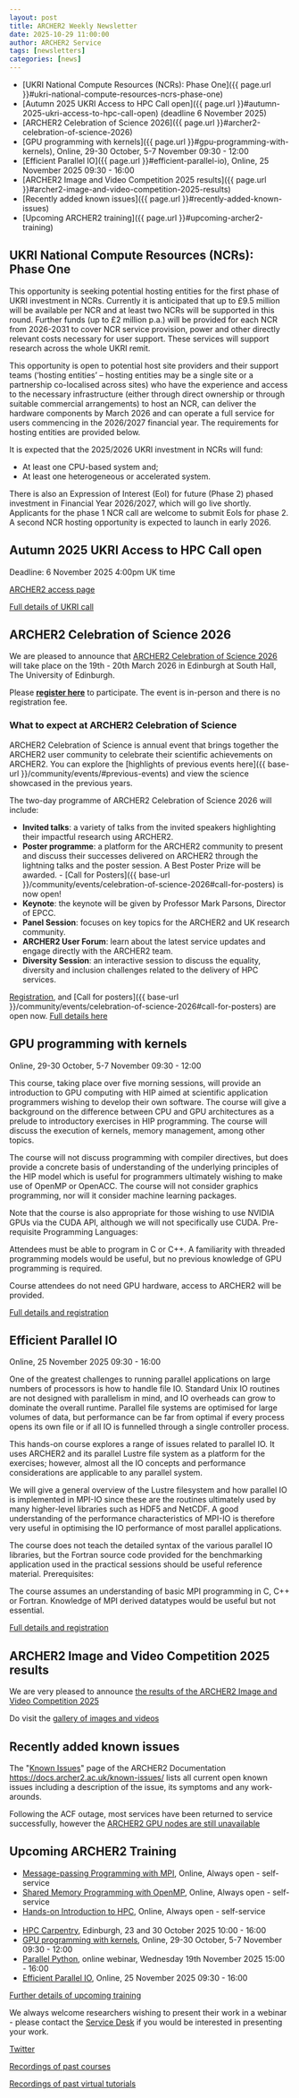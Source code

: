 ```yaml
---
layout: post
title: ARCHER2 Weekly Newsletter
date: 2025-10-29 11:00:00
author: ARCHER2 Service
tags: [newsletters] 
categories: [news]
---
```


- [UKRI National Compute Resources (NCRs): Phase One]({{ page.url }}#ukri-national-compute-resources-ncrs-phase-one) 
- [Autumn 2025 UKRI Access to HPC Call open]({{ page.url }}#autumn-2025-ukri-access-to-hpc-call-open) (deadline 6 November 2025)
- [ARCHER2 Celebration of Science 2026]({{ page.url }}#archer2-celebration-of-science-2026)
- [GPU programming with kernels]({{ page.url }}#gpu-programming-with-kernels), Online, 29-30 October, 5-7 November 09:30 - 12:00
- [Efficient Parallel IO]({{ page.url }}#efficient-parallel-io), Online, 25 November 2025 09:30 - 16:00
- [ARCHER2 Image and Video Competition 2025 results]({{ page.url }}#archer2-image-and-video-competition-2025-results)
- [Recently added known issues]({{ page.url }}#recently-added-known-issues)
- [Upcoming ARCHER2 training]({{ page.url }}#upcoming-archer2-training)  


<!--more-->

## UKRI National Compute Resources (NCRs): Phase One 

This opportunity is seeking potential hosting entities for the first phase of UKRI investment in NCRs. Currently it is anticipated that up to £9.5 million will be available per NCR and at least two NCRs will be supported in this round. Further funds (up to £2 million p.a.) will be provided for each NCR from 2026-2031 to cover NCR service provision, power and other directly relevant costs necessary for user support. These services will support research across the whole UKRI remit.

This opportunity is open to potential host site providers and their support teams (‘hosting entities’ – hosting entities may be a single site or a partnership co-localised across sites) who have the experience and access to the necessary infrastructure (either through direct ownership or through suitable commercial arrangements) to host an NCR, can deliver the hardware components by March 2026 and can operate a full service for users commencing in the 2026/2027 financial year. The requirements for hosting entities are provided below.

It is expected that the 2025/2026 UKRI investment in NCRs will fund:

- At least one CPU-based system and;
- At least one heterogeneous or accelerated system.

There is also an Expression of Interest (EoI) for future (Phase 2) phased investment in Financial Year 2026/2027, which will go live shortly. Applicants for the phase 1 NCR call are welcome to submit EoIs for phase 2. A second NCR hosting opportunity is expected to launch in early 2026.


## Autumn 2025 UKRI Access to HPC Call open

Deadline: 6 November 2025 4:00pm UK time

[ARCHER2 access page]( https://www.archer2.ac.uk/support-access/access.html)

[Full details of UKRI call]( https://www.ukri.org/opportunity/access-to-high-performance-computing-facilities-autumn-2025/)


## ARCHER2 Celebration of Science 2026


We are pleased to announce that [ARCHER2 Celebration of Science 2026](https://www.archer2.ac.uk/community/events/celebration-of-science-2026/) will take place on the 19th - 20th March 2026 in Edinburgh at South Hall, The University of Edinburgh.

Please **[register here](https://forms.office.com/e/bYHMcP8KLc)** to participate. The event is in-person and there is no registration fee. 

### What to expect at ARCHER2 Celebration of Science 

ARCHER2 Celebration of Science is annual event that brings together the ARCHER2 user community to celebrate their scientific achievements on ARCHER2. You can explore the [highlights of previous events here]({{ base-url }}/community/events/#previous-events) and view the science showcased in the previous years. 


The two-day programme of ARCHER2 Celebration of Science 2026 will include: 

-    **Invited talks**: a variety of talks from the invited speakers highlighting their impactful research using ARCHER2. 
-    **Poster programme**: a platform for the ARCHER2 community to present and discuss their successes delivered on ARCHER2 through the lightning talks and the poster session. A Best Poster Prize will be awarded. - [Call for Posters]({{ base-url }}/community/events/celebration-of-science-2026#call-for-posters) is now open!  
-    **Keynote**: the keynote will be given by Professor Mark Parsons, Director of EPCC. 
-    **Panel Session**: focuses on key topics for the ARCHER2 and UK research community. 
-    **ARCHER2 User Forum**: learn about the latest service updates and engage directly with the ARCHER2 team. 
-    **Diversity Session**: an interactive session to discuss the equality, diversity and inclusion challenges related to the delivery of HPC services. 

[Registration](https://forms.office.com/e/bYHMcP8KLc), and [Call for posters]({{ base-url }}/community/events/celebration-of-science-2026#call-for-posters) are open now.  [Full details here ](https://www.archer2.ac.uk/community/events/celebration-of-science-2026/)


## GPU programming with kernels

Online, 29-30 October, 5-7 November 09:30 - 12:00

This course, taking place over five morning sessions, will provide an introduction to GPU computing with HIP aimed at scientific application programmers wishing to develop their own software. The course will give a background on the difference between CPU and GPU architectures as a prelude to introductory exercises in HIP programming. The course will discuss the execution of kernels, memory management, among other topics.

The course will not discuss programming with compiler directives, but does provide a concrete basis of understanding of the underlying principles of the HIP model which is useful for programmers ultimately wishing to make use of OpenMP or OpenACC. The course will not consider graphics programming, nor will it consider machine learning packages.

Note that the course is also appropriate for those wishing to use NVIDIA GPUs via the CUDA API, although we will not specifically use CUDA.
Pre-requisite Programming Languages:

Attendees must be able to program in C or C++. A familiarity with threaded programming models would be useful, but no previous knowledge of GPU programming is required.

Course attendees do not need GPU hardware, access to ARCHER2 will be provided.

[Full details and registration]( https://www.archer2.ac.uk/training/courses/251029-gpu-kernels/)




## Efficient Parallel IO

Online, 25 November 2025 09:30 - 16:00 

One of the greatest challenges to running parallel applications on large numbers of processors is how to handle file IO. Standard Unix IO routines are not designed with parallelism in mind, and IO overheads can grow to dominate the overall runtime. Parallel file systems are optimised for large volumes of data, but performance can be far from optimal if every process opens its own file or if all IO is funnelled through a single controller process.

This hands-on course explores a range of issues related to parallel IO. It uses ARCHER2 and its parallel Lustre file system as a platform for the exercises; however, almost all the IO concepts and performance considerations are applicable to any parallel system.

We will give a general overview of the Lustre filesystem and how parallel IO is implemented in MPI-IO since these are the routines ultimately used by many higher-level libraries such as HDF5 and NetCDF. A good understanding of the performance characteristics of MPI-IO is therefore very useful in optimising the IO performance of most parallel applications.

The course does not teach the detailed syntax of the various parallel IO libraries, but the Fortran source code provided for the benchmarking application used in the practical sessions should be useful reference material.
Prerequisites:

The course assumes an understanding of basic MPI programming in C, C++ or Fortran. Knowledge of MPI derived datatypes would be useful but not essential.

[Full details and registration](https://www.archer2.ac.uk/training/courses/251125-efficient-parallel-io/)


## ARCHER2 Image and Video Competition 2025 results

We are very pleased to announce [the results of the ARCHER2 Image and Video Competition 2025](
https://www.archer2.ac.uk/news/2025/10/21/image-competition-2025-results.html)

Do visit the [gallery of images and videos]( https://www.archer2.ac.uk/about/gallery/2025-image-comp/)


## Recently added known issues
 
The "[Known Issues](https://docs.archer2.ac.uk/known-issues/)" page of the ARCHER2 Documentation
<https://docs.archer2.ac.uk/known-issues/>
lists all current open known issues including a description of the issue, its symptoms and any work-arounds.

Following the ACF outage, most services have been returned to service successfully, however the [ARCHER2 GPU nodes are still unavailable](https://www.archer2.ac.uk/support-access/status.html#service-alerts)



## Upcoming ARCHER2 Training

- [Message-passing Programming with MPI](https://www.archer2.ac.uk/training/courses/210000-mpi-self-service/), Online, Always open - self-service  
- [Shared Memory Programming with OpenMP](https://www.archer2.ac.uk/training/courses/210000-openmp-self-service/), Online, Always open - self-service 
- [Hands-on Introduction to HPC](https://www.archer2.ac.uk/training/courses/240000-intro-hpc-self-service/), Online, Always open - self-service     <br><br> 
- [HPC Carpentry](https://www.archer2.ac.uk/training/courses/251023-hpc-carpentry/), Edinburgh, 23 and 30 October 2025 10:00 - 16:00
- [GPU programming with kernels](https://www.archer2.ac.uk/training/courses/251029-gpu-kernels/), Online, 29-30 October, 5-7 November 09:30 - 12:00
- [Parallel Python](https://www.archer2.ac.uk/training/courses/251119-python-vt/), online webinar, Wednesday 19th November 2025 15:00 - 16:00
- [Efficient Parallel IO](https://www.archer2.ac.uk/training/courses/251125-efficient-parallel-io/), Online, 25 November 2025 09:30 - 16:00



[Further details of upcoming training](https://www.archer2.ac.uk/training/#upcoming-training)

We always welcome researchers wishing to present their work in a webinar - please contact the [Service Desk](https://www.archer2.ac.uk/support-access/servicedesk.html) if you would be interested in presenting your work.

[Twitter](https://twitter.com/ARCHER2_HPC)

[Recordings of past courses](https://www.archer2.ac.uk/training/materials/)

[Recordings of past virtual tutorials](https://www.archer2.ac.uk/training/materials/webinars)

	
